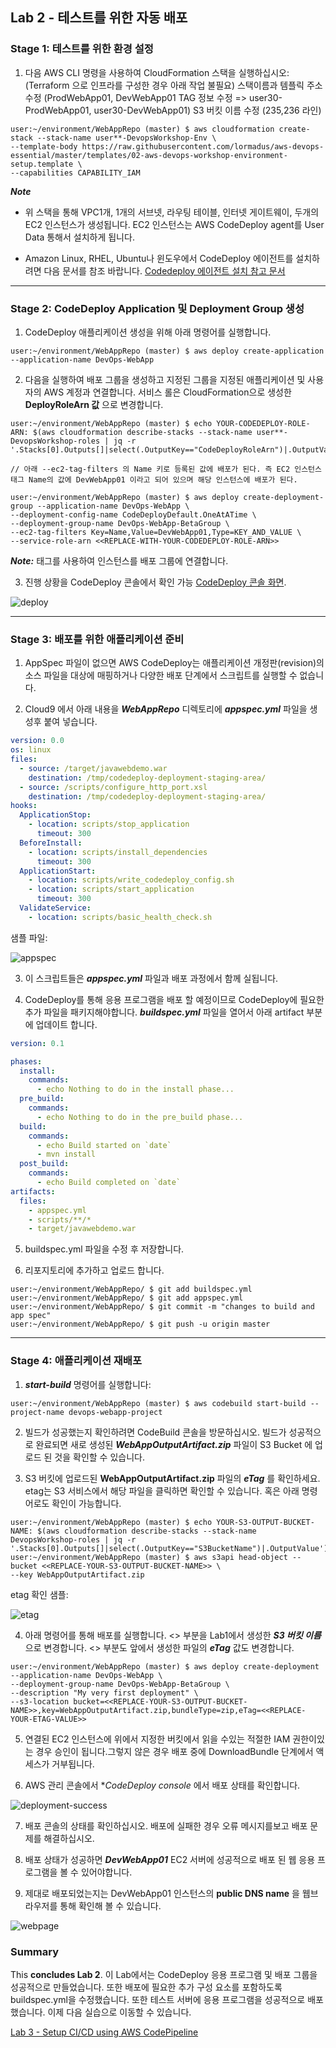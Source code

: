 
## Lab 2 - 테스트를 위한 자동 배포

### Stage 1: 테스트를 위한 환경 설정

1. 다음 AWS CLI 명령을 사용하여 CloudFormation 스택을 실행하십시오:   (Terraform 으로 인프라를 구성한 경우 아래 작업 불필요)
   스택이름과 템플릭 주소 수정  (ProdWebApp01, DevWebApp01 TAG 정보 수정 => user30-ProdWebApp01, user30-DevWebApp01)
   S3 버킷 이름 수정 (235,236 라인)

```console
user:~/environment/WebAppRepo (master) $ aws cloudformation create-stack --stack-name user**-DevopsWorkshop-Env \
--template-body https://raw.githubusercontent.com/lormadus/aws-devops-essential/master/templates/02-aws-devops-workshop-environment-setup.template \
--capabilities CAPABILITY_IAM
```

**_Note_**
  - 위 스택을 통해 VPC1개, 1개의 서브넷, 라우팅 테이블, 인터넷 게이트웨이, 두개의 EC2 인스턴스가 생성됩니다. EC2 인스턴스는 AWS CodeDeploy agent를 User Data 통해서 설치하게 됩니다.

  - Amazon Linux, RHEL, Ubuntu나 윈도우에서 CodeDeploy 에이전트를 설치하려면 다음 문서를 참조 바랍니다. 
  [Codedeploy 에이전트 설치 참고 문서](http://docs.aws.amazon.com/codedeploy/latest/userguide/codedeploy-agent-operations-install.html) 
 
***

### Stage 2: CodeDeploy Application 및 Deployment Group 생성

1. CodeDeploy 애플리케이션 생성을 위해 아래 명령어를 실행합니다.

```console
user:~/environment/WebAppRepo (master) $ aws deploy create-application --application-name DevOps-WebApp
```

2. 다음을 실행하여 배포 그룹을 생성하고 지정된 그룹을 지정된 애플리케이션 및 사용자의 AWS 계정과 연결합니다. 서비스 롤은 CloudFormation으로 생성한 **DeployRoleArn 값** 으로 변경합니다.

```console
user:~/environment/WebAppRepo (master) $ echo YOUR-CODEDEPLOY-ROLE-ARN: $(aws cloudformation describe-stacks --stack-name user**-DevopsWorkshop-roles | jq -r '.Stacks[0].Outputs[]|select(.OutputKey=="CodeDeployRoleArn")|.OutputValue')

// 아래 --ec2-tag-filters 의 Name 키로 등록된 값에 배포가 된다. 즉 EC2 인스턴스 태그 Name의 값에 DevWebApp01 이라고 되어 있으며 해당 인스턴스에 배포가 된다.

user:~/environment/WebAppRepo (master) $ aws deploy create-deployment-group --application-name DevOps-WebApp \
--deployment-config-name CodeDeployDefault.OneAtATime \
--deployment-group-name DevOps-WebApp-BetaGroup \
--ec2-tag-filters Key=Name,Value=DevWebApp01,Type=KEY_AND_VALUE \
--service-role-arn <<REPLACE-WITH-YOUR-CODEDEPLOY-ROLE-ARN>>
```

**_Note:_** 태그를 사용하여 인스턴스를 배포 그룹에 연결합니다.

3. 진행 상황을 CodeDeploy 콘솔에서 확인 가능 [CodeDeploy 콘솔 화면](https://console.aws.amazon.com/codedeploy/home).

![deploy](./img/Lab2-CodeDeploy-Success.png)

***

### Stage 3: 배포를 위한 애플리케이션 준비

1. AppSpec 파일이 없으면 AWS CodeDeploy는 애플리케이션 개정판(revision)의 소스 파일을 대상에 매핑하거나 다양한 배포 단계에서 스크립트를 실행할 수 없습니다.

2. Cloud9 에서 아래 내용을 **_WebAppRepo_** 디렉토리에 **_appspec.yml_** 파일을 생성후 붙여 넣습니다. 

```yml
version: 0.0
os: linux
files:
  - source: /target/javawebdemo.war
    destination: /tmp/codedeploy-deployment-staging-area/
  - source: /scripts/configure_http_port.xsl
    destination: /tmp/codedeploy-deployment-staging-area/
hooks:
  ApplicationStop:
    - location: scripts/stop_application
      timeout: 300
  BeforeInstall:
    - location: scripts/install_dependencies
      timeout: 300
  ApplicationStart:
    - location: scripts/write_codedeploy_config.sh
    - location: scripts/start_application
      timeout: 300
  ValidateService:
    - location: scripts/basic_health_check.sh

```

샘플 파일:

![appspec](./img/app-spec.png)

3. 이 스크립트들은 **_appspec.yml_** 파일과 배포 과정에서 함께 실됩니다.

4. CodeDeploy를 통해 응용 프로그램을 배포 할 예정이므로 CodeDeploy에 필요한 추가 파일을 패키지해야합니다.
 **_buildspec.yml_** 파일을 열어서 아래 artifact 부분에 업데이트 합니다.

```yml
version: 0.1

phases:
  install:
    commands:
      - echo Nothing to do in the install phase...
  pre_build:
    commands:
      - echo Nothing to do in the pre_build phase...
  build:
    commands:
      - echo Build started on `date`
      - mvn install
  post_build:
    commands:
      - echo Build completed on `date`
artifacts:
  files:
    - appspec.yml
    - scripts/**/*
    - target/javawebdemo.war

```

5. buildspec.yml 파일을 수정 후 저장합니다.

6. 리포지토리에 추가하고 업로드 합니다.

```console
user:~/environment/WebAppRepo/ $ git add buildspec.yml
user:~/environment/WebAppRepo/ $ git add appspec.yml
user:~/environment/WebAppRepo/ $ git commit -m "changes to build and app spec"
user:~/environment/WebAppRepo/ $ git push -u origin master

```

***

### Stage 4: 애플리케이션 재배포

1. **_start-build_** 명령어를 실행합니다:

```console
user:~/environment/WebAppRepo (master) $ aws codebuild start-build --project-name devops-webapp-project
```

2. 빌드가 성공했는지 확인하려면 CodeBuild 콘솔을 방문하십시오. 빌드가 성공적으로 완료되면 새로 생성된 **_WebAppOutputArtifact.zip_** 파일이 S3 Bucket 에 업로드 된 것을 확인할 수 있습니다.

3. S3 버킷에 업로드된 **WebAppOutputArtifact.zip** 파일의 **_eTag_** 를 확인하세요. etag는 S3 서비스에서 해당 파일을 클릭하면 확인할 수 있습니다. 혹은 아래 명령어로도 확인이 가능합니다.

```console
user:~/environment/WebAppRepo (master) $ echo YOUR-S3-OUTPUT-BUCKET-NAME: $(aws cloudformation describe-stacks --stack-name DevopsWorkshop-roles | jq -r '.Stacks[0].Outputs[]|select(.OutputKey=="S3BucketName")|.OutputValue')
user:~/environment/WebAppRepo (master) $ aws s3api head-object --bucket <<REPLACE-YOUR-S3-OUTPUT-BUCKET-NAME>> \
--key WebAppOutputArtifact.zip

```

etag 확인 샘플:

![etag](./img/etag.png)

4. 아래 명령어를 통해 배포를 실행합니다. <<REPLACE-YOUR-S3-OUTPUT-BUCKET-NAME>> 부분을 Lab1에서 생성한 **_S3 버킷 이름_** 으로 변경합니다.  <<REPLACE-YOUR-ETAG-VALUE>> 부분도 앞에서 생성한 파일의 **_eTag_** 값도 변경합니다.

```console
user:~/environment/WebAppRepo (master) $ aws deploy create-deployment --application-name DevOps-WebApp \
--deployment-group-name DevOps-WebApp-BetaGroup \
--description "My very first deployment" \
--s3-location bucket=<<REPLACE-YOUR-S3-OUTPUT-BUCKET-NAME>>,key=WebAppOutputArtifact.zip,bundleType=zip,eTag=<<REPLACE-YOUR-ETAG-VALUE>>
```

5. 연결된 EC2 인스턴스에 위에서 지정한 버킷에서 읽을 수있는 적절한 IAM 권한이있는 경우 승인이 됩니다.그렇지 않은 경우 배포 중에 DownloadBundle 단계에서 액세스가 거부됩니다.

6. AWS 관리 콘솔에서 **CodeDeploy console* 에서 배포 상태를 확인합니다.

![deployment-success](./img/Lab2-CodeDeploy-deploymentSuccess.png)

7. 배포 콘솔의 상태를 확인하십시오. 배포에 실패한 경우 오류 메시지를보고 배포 문제를 해결하십시오.

8. 배포 상태가 성공하면  **_DevWebApp01_** EC2 서버에 성공적으로 배포 된 웹 응용 프로그램을 볼 수 있어야합니다.

9. 제대로 배포되었는지는 DevWebApp01 인스턴스의 **public DNS name** 을 웹브라우저를 통해 확인해 볼 수 있습니다.

![webpage](./img/webpage-success.png)

### Summary

This **concludes Lab 2**.  이 Lab에서는 CodeDeploy 응용 프로그램 및 배포 그룹을 성공적으로 만들었습니다. 또한 배포에 필요한 추가 구성 요소를 포함하도록 buildspec.yml을 수정했습니다. 또한 테스트 서버에 응용 프로그램을 성공적으로 배포했습니다. 이제 다음 실습으로 이동할 수 있습니다.

[Lab 3 - Setup CI/CD using AWS CodePipeline](3_Lab3.md)

